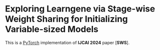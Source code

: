 # Exploring Learngene via Stage-wise Weight Sharing for Initializing Variable-sized Models

This is a [PyTorch](http://pytorch.org) implementation of **IJCAI 2024** paper [**SWS**]. 
